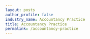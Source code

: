 ```yaml
---
layout: posts 
author_profile: false 
industry_name: Accountancy Practice
title: Accountancy Practice
permalink: /accountancy-practice
---
```

